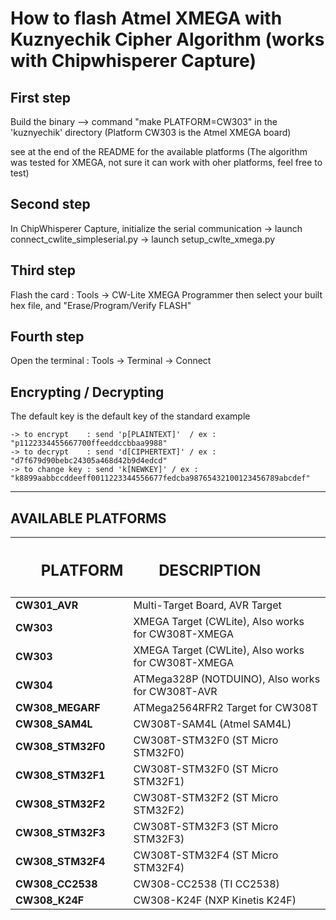 # How to flash Atmel XMEGA with Kuznyechik Cipher Algorithm (works with Chipwhisperer Capture) ###

## First step ##

Build the binary --> command "make PLATFORM=CW303" in the 'kuznyechik' directory (Platform CW303 is the Atmel XMEGA board)

see at the end of the README for the available platforms (The algorithm was tested for XMEGA, not sure it can work with oher platforms, feel free to test)

## Second step ##

In ChipWhisperer Capture, initialize the serial communication
	-> launch connect_cwlite_simpleserial.py
	-> launch setup_cwlte_xmega.py

## Third step ## 

Flash the card : Tools -> CW-Lite XMEGA Programmer
		 then select your built hex file, and "Erase/Program/Verify FLASH"

## Fourth step ##

Open the terminal : Tools -> Terminal -> Connect

## Encrypting / Decrypting ##

The default key is the default key of the standard example

	-> to encrypt 	 : send 'p[PLAINTEXT]'  / ex : "p1122334455667700ffeeddccbbaa9988"
	-> to decrypt 	 : send 'd[CIPHERTEXT]' / ex : "d7f679d90bebc24305a468d42b9d4edcd"
	-> to change key : send 'k[NEWKEY]'	/ ex : "k8899aabbccddeeff0011223344556677fedcba98765432100123456789abcdef"
<hr>
	
## AVAILABLE PLATFORMS

<table>
<thead>
<tr>
	<th style="text-align:left"><h2><ul>PLATFORM</ul></h2></th>
	<th style="text-align:left"><h2><ul>DESCRIPTION</ul></h2></th>
</tr>
</thead>
<tbody>
<tr>
<td><b>CW301_AVR</b></td>
<td>Multi-Target Board, AVR Target</td>
</tr>
<tr>
<td><b>CW303</b></td>
<td>XMEGA Target (CWLite), Also works<br>for CW308T-XMEGA</td>
</tr>
<tr>
<td><b>CW303</b></td>
<td>XMEGA Target (CWLite), Also works<br>for CW308T-XMEGA</td>
</tr>
<tr>
<td><b>CW304</b></td>
<td>ATMega328P (NOTDUINO), Also works<br>for CW308T-AVR</td>
</tr>
	<tr><td><b>CW308_MEGARF</b></td><td>ATMega2564RFR2 Target for CW308T</td></tr> 
<tr><td><b>CW308_SAM4L</b></td><td>CW308T-SAM4L (Atmel SAM4L)</td></tr>        
<tr><td><b>CW308_STM32F0</b></td><td>CW308T-STM32F0 (ST Micro STM32F0)</td></tr> 
<tr><td><b>CW308_STM32F1</b></td><td>CW308T-STM32F0 (ST Micro STM32F1)</td></tr> 
<tr><td><b>CW308_STM32F2</b></td><td>CW308T-STM32F2 (ST Micro STM32F2)</td></tr> 
<tr><td><b>CW308_STM32F3</b></td><td>CW308T-STM32F3 (ST Micro STM32F3)</td></tr> 
<tr><td><b>CW308_STM32F4</b></td><td>CW308T-STM32F4 (ST Micro STM32F4)</td></tr> 
<tr><td><b>CW308_CC2538</b></td><td>CW308-CC2538 (TI CC2538)</td></tr>          
<tr><td><b>CW308_K24F</b></td><td>CW308-K24F (NXP Kinetis K24F)</td></tr>    
</tbody></table> 
